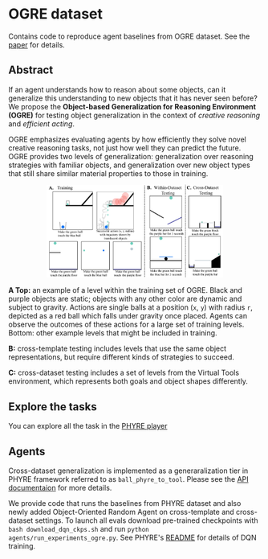 # OGRE dataset

Contains code to reproduce agent baselines from  OGRE dataset. See the [paper](https://github.com/orlrworkshop/orlrworkshop.github.io/raw/master/pdf/ORLR_9.pdf) for details.

## Abstract

If an agent understands how to reason about some objects, can it generalize this understanding to new objects that it has never seen before?
We propose the **Object-based Generalization for Reasoning Environment (OGRE)** for testing object generalization in the context of *creative reasoning* and *efficient acting*.

OGRE emphasizes evaluating agents by how efficiently they solve novel creative reasoning tasks, not just how well they can predict the future.
OGRE provides two levels of generalization: generalization over reasoning strategies with familiar objects, and generalization over new object types that still share similar material properties to those in training.


<p align="center"><img width="70%" src="../imgs/ogre.png" /></p>

<p style="padding: 0 20px;">

<b>A Top:</b> an example of a level within the training set of OGRE. Black and purple objects are static; objects with any other color are dynamic and subject to gravity. Actions are single balls at a position (`x`, `y`) with radius `r`, depicted as a red ball which falls under gravity once placed. Agents can observe the outcomes of these actions for a large set of training levels. Bottom: other example levels that might be included in training.

<b>B:</b> cross-template testing includes levels that use the same object representations, but require different kinds of strategies to succeed.

<b>C:</b> cross-dataset testing includes a set of levels from the Virtual Tools environment, which represents both goals and object shapes differently.

</p>

## Explore the tasks

You can explore all the task in the [PHYRE player](https://player.phyre.ai/)

## Agents

Cross-dataset generalization is implemented as a generaralization tier in PHYRE framework referred to as `ball_phyre_to_tool`. Please see the [API documentaion](https://phyre.ai/docs/evaluator.html) for more details.

We provide code that runs the baselines from PHYRE dataset and also newly added Object-Oriented Random Agent on cross-template and cross-dataset settings.
To launch all evals download pre-trained checkpoints with `bash download_dqn_ckps.sh` and run `python agents/run_experiments_ogre.py`.
See PHYRE's [README](README.md) for details of DQN training.
